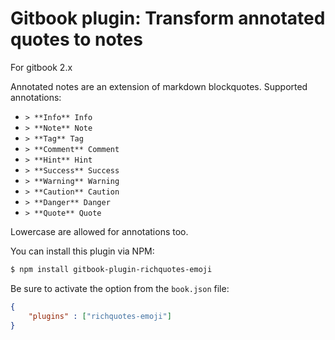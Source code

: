 Gitbook plugin: Transform annotated quotes to notes
==============

For gitbook 2.x

Annotated notes are an extension of markdown blockquotes.
Supported annotations:

- `> **Info** Info`
- `> **Note** Note`
- `> **Tag** Tag`
- `> **Comment** Comment`
- `> **Hint** Hint`
- `> **Success** Success`
- `> **Warning** Warning`
- `> **Caution** Caution`
- `> **Danger** Danger`
- `> **Quote** Quote`

Lowercase are allowed for annotations too.


You can install this plugin via NPM:

```bash
$ npm install gitbook-plugin-richquotes-emoji
```

Be sure to activate the option from the `book.json` file:

```json
{
    "plugins" : ["richquotes-emoji"]
}
```
